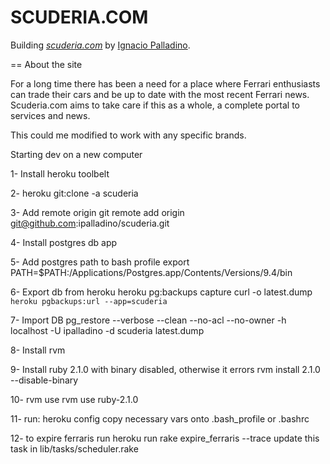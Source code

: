 # SCUDERIA.COM

Building
[*scuderia.com*](http://scuderia.herokuapp.com/)
by [Ignacio Palladino](http://ignaciopalladino.com/).

== About the site

For a long time there has been a need for a place where Ferrari enthusiasts can trade their cars and be up to date with the most recent Ferrari news. Scuderia.com aims to take care if this as a whole, a complete portal to services and news.

This could me modified to work with any specific brands.


Starting dev on a new computer

1- Install heroku toolbelt

2- heroku git:clone -a scuderia

3- Add remote origin
git remote add origin git@github.com:ipalladino/scuderia.git

4- Install postgres db app

5- Add postgres path to bash profile
export PATH=$PATH:/Applications/Postgres.app/Contents/Versions/9.4/bin

6- Export db from heroku
heroku pg:backups capture
curl -o latest.dump `heroku pgbackups:url --app=scuderia`

7- Import DB
pg_restore --verbose --clean --no-acl --no-owner -h localhost -U ipalladino -d scuderia latest.dump

8- Install rvm

9- Install ruby 2.1.0 with binary disabled, otherwise it errors
rvm install 2.1.0 --disable-binary

10- rvm use rvm use ruby-2.1.0

11- run: heroku config
copy necessary vars onto .bash_profile or .bashrc


12- to expire ferraris run
heroku run rake expire_ferraris --trace
update this task in lib/tasks/scheduler.rake
